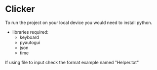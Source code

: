 # Clicker

To run the project on your local device you would need to install python.

- libraries required: 
  - keyboard
  - pyautogui
  - json
  - time
 
If using file to input check the format example named "Helper.txt"

